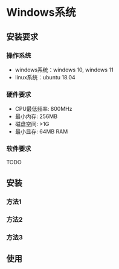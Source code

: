 # Windows系统

## 安装要求

### 操作系统

- windows系统：windows 10, windows 11
- linux系统：ubuntu 18.04

### 硬件要求

- CPU最低频率: 800MHz
- 最小内存: 256MB
- 磁盘空间: >1G
- 最小显存: 64MB RAM

### 软件要求

TODO

## 安装

### 方法1

### 方法2

### 方法3

## 使用
